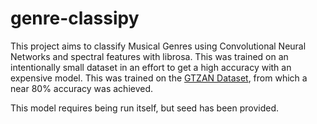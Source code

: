 # genre-classipy
This project aims to classify Musical Genres using Convolutional Neural Networks and spectral features with librosa. This was trained on an intentionally small dataset in an effort to get a high accuracy with an expensive model. This was trained on the [GTZAN Dataset](https://www.kaggle.com/datasets/andradaolteanu/gtzan-dataset-music-genre-classification), from which a near 80% accuracy was achieved.

This model requires being run itself, but seed has been provided. 
